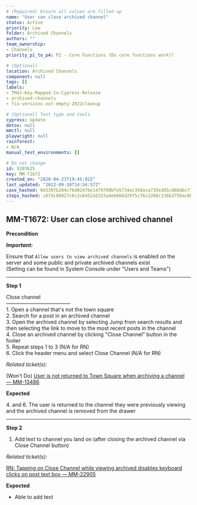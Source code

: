 ```yaml
---
# (Required) Ensure all values are filled up
name: "User can close archived channel"
status: Active
priority: Low
folder: Archived Channels
authors: ""
team_ownership: 
- Channels
priority_p1_to_p4: P2 - Core Functions (Do core functions work?)

# (Optional)
location: Archived Channels
component: null
tags: []
labels: 
- TM4J-Key-Mapped-In-Cypress-Release
- archived-channels
- fix-versions-not-empty-2022cleanup

# (Optional) Test type and tools
cypress: Update
detox: null
mmctl: null
playwright: null
rainforest: 
- N/A
manual_test_environments: []

# Do not change
id: 5203625
key: MM-T1672
created_on: "2020-04-23T19:45:02Z"
last_updated: "2022-09-10T14:54:57Z"
case_hashed: 0d3397b204c76d0247be1479790bfe5734ac35daca735e365cd60dbc779e263d04460371d0263fef30f5d99c30cd9f24
steps_hashed: c67dc8b027c6c2c6452a5315a4e6666d29f5c76c2268c136b3750ac0860f7198be721d0ee9692d84f075d7d3be108581
---
```


<!-- (Auto-generated) Based on frontmatter's "key" and "name" -->

## MM-T1672: User can close archived channel

**Precondition**

_**Important:**_

Ensure that `Allow users to view archived channels` is enabled on the server and some public and private archived channels exist\
(Setting can be found in System Console under "Users and Teams")

---

**Step 1**

Close channel\
–––––––––––––––––––––––––\
1\. Open a channel that's not the town square\
2\. Search for a post in an archived channel\
3\. Open the archived channel by selecting Jump from search results and then selecting the link to move to the most recent posts in the channel\
4\. Close an archived channel by clicking "Close Channel" button in the footer\
5\. Repeat steps 1 to 3 (N/A for RN)\
6\. Click the header menu and select Close Channel (N/A for RN)

_Related ticket(s):_

(Won't Do) [User is not returned to Town Square when archiving a channel — MM-13486](https://mattermost.atlassian.net/browse/MM-13486)

**Expected**

4\. and 6. The user is returned to the channel they were previously viewing and the archived channel is removed from the drawer

---

**Step 2**

1. Add text to channel you land on (after closing the archived channel via Close Channel button)

_Related ticket(s):_

[RN: Tapping on Close Channel while viewing archived disables keyboard clicks on post text box — MM-22905](https://mattermost.atlassian.net/browse/MM-22905)

**Expected**

- Able to add text
